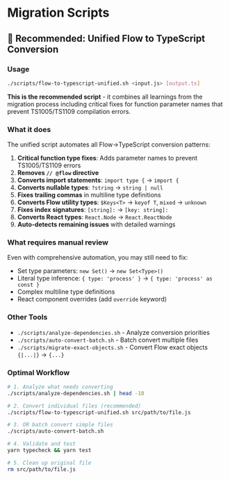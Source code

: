 # Migration Scripts

## 🌟 Recommended: Unified Flow to TypeScript Conversion

### Usage

```bash
./scripts/flow-to-typescript-unified.sh <input.js> [output.ts]
```

**This is the recommended script** - it combines all learnings from the migration process including critical fixes for function parameter names that prevent TS1005/TS1109 compilation errors.

### What it does

The unified script automates all Flow→TypeScript conversion patterns:

1. **Critical function type fixes**: Adds parameter names to prevent TS1005/TS1109 errors
2. **Removes `// @flow` directive**
3. **Converts import statements**: `import type {` → `import {`
4. **Converts nullable types**: `?string` → `string | null`
5. **Fixes trailing commas** in multiline type definitions
6. **Converts Flow utility types**: `$Keys<T>` → `keyof T`, `mixed` → `unknown`
7. **Fixes index signatures**: `[string]:` → `[key: string]:`
8. **Converts React types**: `React.Node` → `React.ReactNode`
9. **Auto-detects remaining issues** with detailed warnings

### What requires manual review

Even with comprehensive automation, you may still need to fix:

- Set type parameters: `new Set()` → `new Set<Type>()`
- Literal type inference: `{ type: 'process' }` → `{ type: 'process' as const }`
- Complex multiline type definitions
- React component overrides (add `override` keyword)

### Other Tools

- `./scripts/analyze-dependencies.sh` - Analyze conversion priorities
- `./scripts/auto-convert-batch.sh` - Batch convert multiple files
- `./scripts/migrate-exact-objects.sh` - Convert Flow exact objects `{|...|}` → `{...}`

### Optimal Workflow

```bash
# 1. Analyze what needs converting
./scripts/analyze-dependencies.sh | head -10

# 2. Convert individual files (recommended)
./scripts/flow-to-typescript-unified.sh src/path/to/file.js

# 3. OR batch convert simple files
./scripts/auto-convert-batch.sh

# 4. Validate and test
yarn typecheck && yarn test

# 5. Clean up original file
rm src/path/to/file.js
```
